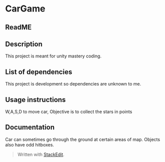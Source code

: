 # CarGame

## ReadME

## Description
This project is meant for unity mastery coding. 
## List of dependencies
This project is development so dependencies are unknown to me.
## Usage instructions
W,A,S,D to move car, Objective is to collect the stars in points
## Documentation   
Car can sometimes go through the ground at certain areas of map. Objects also have odd hitboxes.

 

> Written with [StackEdit](https://stackedit.io/).
> 
